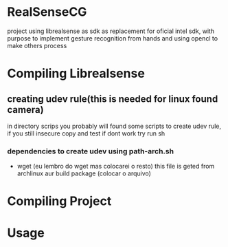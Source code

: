 # RealSenseCG

project using librealsense as sdk as replacement for oficial intel sdk, with purpose to implement gesture recognition from hands and using opencl to make others process

# Compiling Librealsense

## creating udev rule(this is needed for linux found camera)
  in directory scrips you probably will found some scripts to create udev rule, if you still insecure copy and test if dont work
  try run sh
  ### dependencies to create udev using path-arch.sh
  - wget
  (eu lembro do wget mas colocarei o resto)
  this file is geted from archlinux aur build package
  (colocar o arquivo)

# Compiling Project

# Usage

